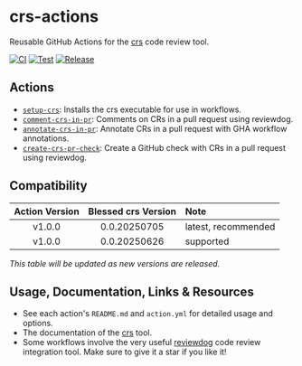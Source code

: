 # crs-actions

Reusable GitHub Actions for the [crs](https://github.com/mbarbin/crs) code review tool.

[![CI](https://github.com/mbarbin/crs-actions/actions/workflows/ci.yml/badge.svg)](https://github.com/mbarbin/crs-actions/actions/workflows/ci.yml)
[![Test](https://github.com/mbarbin/crs-actions/actions/workflows/test-setup-crs.yml/badge.svg)](https://github.com/mbarbin/crs-actions/actions/workflows/test-setup-crs.yml)
[![Release](https://github.com/mbarbin/crs-actions/actions/workflows/create-release-on-tag.yml/badge.svg)](https://github.com/mbarbin/crs-actions/actions/workflows/create-release-on-tag.yml)

## Actions

- [`setup-crs`](./setup-crs/README.md): Installs the crs executable for use in workflows.
- [`comment-crs-in-pr`](./comment-crs-in-pr/README.md): Comments on CRs in a pull request using reviewdog.
- [`annotate-crs-in-pr`](./annotate-crs-in-pr/README.md): Annotate CRs in a pull request with GHA workflow annotations.
- [`create-crs-pr-check`](./create-crs-pr-check/README.md): Create a GitHub check with CRs in a pull request using reviewdog.

## Compatibility

| Action Version | Blessed crs Version | Note                   |
|:--------------:|:-------------------:|:-----------------------|
| v1.0.0         | 0.0.20250705        | latest, recommended    |
| v1.0.0         | 0.0.20250626        | supported              |

_This table will be updated as new versions are released._

## Usage, Documentation, Links & Resources

- See each action's `README.md` and `action.yml` for detailed usage and options.
- The documentation of the [crs](https://mbarbin.github.io/crs/) tool.
- Some workflows involve the very useful [reviewdog](https://github.com/reviewdog/reviewdog) code review integration tool. Make sure to give it a star if you like it!

